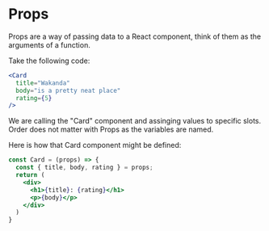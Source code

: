 # Props
Props are a way of passing data to a React component, think of them as the
arguments of a function.

Take the following code:
```jsx
<Card
  title="Wakanda"
  body="is a pretty neat place"
  rating={5}
/>
```

We are calling the "Card" component and assinging values to specific slots.
Order does not matter with Props as the variables are named.

Here is how that Card component might be defined:
```jsx
const Card = (props) => {
  const { title, body, rating } = props;
  return (
    <div>
      <h1>{title}: {rating}</h1>
      <p>{body}</p>
    </div>
  )
}
```
